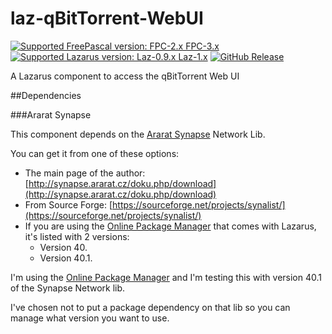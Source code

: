 # laz-qBitTorrent-WebUI
[![Supported FreePascal version: FPC-2.x FPC-3.x](https://img.shields.io/badge/Free%20Pascal-2.x~3.x-blue.svg)](https://github.com/gcarreno/laz-qBitTorrent-WebUI) [![Supported Lazarus version: Laz-0.9.x Laz-1.x](https://img.shields.io/badge/Lazarus-0.9.x~1.x-blue.svg)](https://github.com/gcarreno/laz-qBitTorrent-WebUI) [![GitHub Release](https://img.shields.io/github/release/gcarreno/laz-qBitTorrent-WebUI.svg)](https://github.com/gcarreno/laz-qBitTorrent-WebUI/releases)

A Lazarus component to access the qBitTorrent Web UI

##Dependencies

###Ararat Synapse

This component depends on the [Ararat Synapse](http://synapse.ararat.cz/doku.php/start) Network Lib.

You can get it from one of these options:

 * The main page of the author: [http://synapse.ararat.cz/doku.php/download](http://synapse.ararat.cz/doku.php/download)
 * From Source Forge: [https://sourceforge.net/projects/synalist/](https://sourceforge.net/projects/synalist/)
 * If you are using the [Online Package Manager](http://wiki.freepascal.org/Online_Package_Manager) that comes with Lazarus, it's listed with 2 versions:
   * Version 40.
   * Version 40.1.

I'm using the [Online Package Manager](http://wiki.freepascal.org/Online_Package_Manager) and I'm testing this with version 40.1 of the Synapse Network lib.

I've chosen not to put a package dependency on that lib so you can manage what version you want to use.
